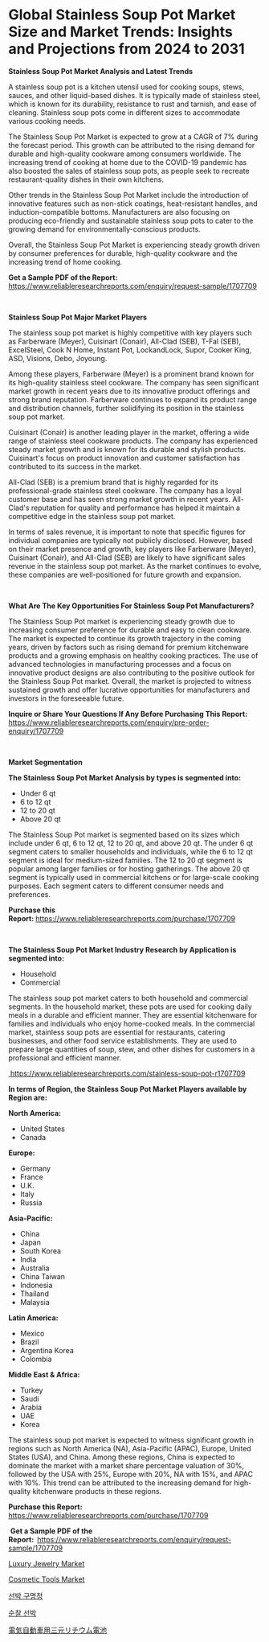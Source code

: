 <p><h1>Global Stainless Soup Pot Market Size and Market Trends: Insights and Projections from 2024 to 2031</h1></p><p><strong>Stainless Soup Pot Market Analysis and Latest Trends</strong></p>
<p><p>A stainless soup pot is a kitchen utensil used for cooking soups, stews, sauces, and other liquid-based dishes. It is typically made of stainless steel, which is known for its durability, resistance to rust and tarnish, and ease of cleaning. Stainless soup pots come in different sizes to accommodate various cooking needs.</p><p>The Stainless Soup Pot Market is expected to grow at a CAGR of 7% during the forecast period. This growth can be attributed to the rising demand for durable and high-quality cookware among consumers worldwide. The increasing trend of cooking at home due to the COVID-19 pandemic has also boosted the sales of stainless soup pots, as people seek to recreate restaurant-quality dishes in their own kitchens.</p><p>Other trends in the Stainless Soup Pot Market include the introduction of innovative features such as non-stick coatings, heat-resistant handles, and induction-compatible bottoms. Manufacturers are also focusing on producing eco-friendly and sustainable stainless soup pots to cater to the growing demand for environmentally-conscious products.</p><p>Overall, the Stainless Soup Pot Market is experiencing steady growth driven by consumer preferences for durable, high-quality cookware and the increasing trend of home cooking.</p></p>
<p><strong>Get a Sample PDF of the Report:&nbsp;</strong> <a href="https://www.reliableresearchreports.com/enquiry/request-sample/1707709">https://www.reliableresearchreports.com/enquiry/request-sample/1707709</a></p>
<p>&nbsp;</p>
<p><strong>Stainless Soup Pot Major Market Players</strong></p>
<p><p>The stainless soup pot market is highly competitive with key players such as Farberware (Meyer), Cuisinart (Conair), All-Clad (SEB), T-Fal (SEB), ExcelSteel, Cook N Home, Instant Pot, LockandLock, Supor, Cooker King, ASD, Visions, Debo, Joyoung.</p><p>Among these players, Farberware (Meyer) is a prominent brand known for its high-quality stainless steel cookware. The company has seen significant market growth in recent years due to its innovative product offerings and strong brand reputation. Farberware continues to expand its product range and distribution channels, further solidifying its position in the stainless soup pot market.</p><p>Cuisinart (Conair) is another leading player in the market, offering a wide range of stainless steel cookware products. The company has experienced steady market growth and is known for its durable and stylish products. Cuisinart's focus on product innovation and customer satisfaction has contributed to its success in the market.</p><p>All-Clad (SEB) is a premium brand that is highly regarded for its professional-grade stainless steel cookware. The company has a loyal customer base and has seen strong market growth in recent years. All-Clad's reputation for quality and performance has helped it maintain a competitive edge in the stainless soup pot market.</p><p>In terms of sales revenue, it is important to note that specific figures for individual companies are typically not publicly disclosed. However, based on their market presence and growth, key players like Farberware (Meyer), Cuisinart (Conair), and All-Clad (SEB) are likely to have significant sales revenue in the stainless soup pot market. As the market continues to evolve, these companies are well-positioned for future growth and expansion.</p></p>
<p>&nbsp;</p>
<p><strong>What Are The Key Opportunities For Stainless Soup Pot Manufacturers?</strong></p>
<p><p>The Stainless Soup Pot market is experiencing steady growth due to increasing consumer preference for durable and easy to clean cookware. The market is expected to continue its growth trajectory in the coming years, driven by factors such as rising demand for premium kitchenware products and a growing emphasis on healthy cooking practices. The use of advanced technologies in manufacturing processes and a focus on innovative product designs are also contributing to the positive outlook for the Stainless Soup Pot market. Overall, the market is projected to witness sustained growth and offer lucrative opportunities for manufacturers and investors in the foreseeable future.</p></p>
<p><strong>Inquire or Share Your Questions If Any Before Purchasing This Report:</strong> <a href="https://www.reliableresearchreports.com/enquiry/pre-order-enquiry/1707709">https://www.reliableresearchreports.com/enquiry/pre-order-enquiry/1707709</a></p>
<p>&nbsp;</p>
<p><strong>Market Segmentation</strong></p>
<p><strong>The Stainless Soup Pot Market Analysis by types is segmented into:</strong></p>
<p><ul><li>Under 6 qt</li><li>6 to 12 qt</li><li>12 to 20 qt</li><li>Above 20 qt</li></ul></p>
<p><p>The Stainless Soup Pot market is segmented based on its sizes which include under 6 qt, 6 to 12 qt, 12 to 20 qt, and above 20 qt. The under 6 qt segment caters to smaller households and individuals, while the 6 to 12 qt segment is ideal for medium-sized families. The 12 to 20 qt segment is popular among larger families or for hosting gatherings. The above 20 qt segment is typically used in commercial kitchens or for large-scale cooking purposes. Each segment caters to different consumer needs and preferences.</p></p>
<p><strong>Purchase this Report:&nbsp;</strong><a href="https://www.reliableresearchreports.com/purchase/1707709">https://www.reliableresearchreports.com/purchase/1707709</a></p>
<p>&nbsp;</p>
<p><strong>The Stainless Soup Pot Market Industry Research by Application is segmented into:</strong></p>
<p><ul><li>Household</li><li>Commercial</li></ul></p>
<p><p>The stainless soup pot market caters to both household and commercial segments. In the household market, these pots are used for cooking daily meals in a durable and efficient manner. They are essential kitchenware for families and individuals who enjoy home-cooked meals. In the commercial market, stainless soup pots are essential for restaurants, catering businesses, and other food service establishments. They are used to prepare large quantities of soup, stew, and other dishes for customers in a professional and efficient manner.</p></p>
<p><a href="https://www.reliableresearchreports.com/stainless-soup-pot-r1707709">&nbsp;https://www.reliableresearchreports.com/stainless-soup-pot-r1707709</a></p>
<p><strong>In terms of Region, the Stainless Soup Pot Market Players available by Region are:</strong></p>
<p>
    <p> <strong> North America: </strong>
        <ul>
            <li>United States</li>
            <li>Canada</li>
        </ul>
        </p> 
    <p> <strong> Europe: </strong>
        <ul>
            <li>Germany</li>
            <li>France</li>
            <li>U.K.</li>
            <li>Italy</li>
            <li>Russia</li>
        </ul>
        </p> 
    <p> <strong> Asia-Pacific: </strong>
        <ul>
            <li>China</li>
            <li>Japan</li>
            <li>South Korea</li>
            <li>India</li>
            <li>Australia</li>
            <li>China Taiwan</li>
            <li>Indonesia</li>
            <li>Thailand</li>
            <li>Malaysia</li>
        </ul>
        </p> 
    <p> <strong> Latin America: </strong>
        <ul>
            <li>Mexico</li>
            <li>Brazil</li>
            <li>Argentina Korea</li>
            <li>Colombia</li>
        </ul>
        </p> 
    <p> <strong> Middle East & Africa: </strong>
        <ul>
            <li>Turkey</li>
            <li>Saudi</li>
            <li>Arabia</li>
            <li>UAE</li>
            <li>Korea</li>
        </ul>
    </p>
    </p>
<p><p>The stainless soup pot market is expected to witness significant growth in regions such as North America (NA), Asia-Pacific (APAC), Europe, United States (USA), and China. Among these regions, China is expected to dominate the market with a market share percentage valuation of 30%, followed by the USA with 25%, Europe with 20%, NA with 15%, and APAC with 10%. This trend can be attributed to the increasing demand for high-quality kitchenware products in these regions.</p></p>
<p><strong>Purchase this Report: </strong><a href="https://www.reliableresearchreports.com/purchase/1707709">https://www.reliableresearchreports.com/purchase/1707709</a></p>
<p>&nbsp;<strong>Get a Sample PDF of the Report:&nbsp;&nbsp;</strong><a href="https://www.reliableresearchreports.com/enquiry/request-sample/1707709">https://www.reliableresearchreports.com/enquiry/request-sample/1707709</a></p>
<p><strong></strong></p>
<p><p><a href="https://github.com/redneck06/Market-Research-Report-List-4/blob/main/luxury-jewelry-market.md">Luxury Jewelry Market</a></p><p><a href="https://github.com/nicoletavirag/Market-Research-Report-List-4/blob/main/cosmetic-tools-market.md">Cosmetic Tools Market</a></p><p><a href="https://github.com/vseigx30c9a1j/Market-Research-Report-List-2/blob/main/6426098151525.md">선박 구명정</a></p><p><a href="https://github.com/plelbej847484502/Market-Research-Report-List-2/blob/main/1242236151524.md">순찰 선박</a></p><p><a href="https://github.com/DeonBoer2023/Market-Research-Report-List-1/blob/main/7989046143804.md">電気自動車用三元リチウム電池</a></p></p>